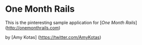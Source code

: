 # One Month Rails

This is the pinteresting sample application for [*One Month Rails*] (http://onemonthrails.com)

by [Amy Kotas] (https://twitter.com/AmyKotas)